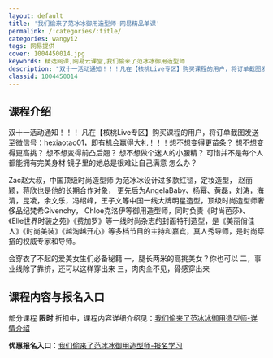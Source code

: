 ```yaml
---
layout: default
title: '我们偷来了范冰冰御用造型师-网易精品单课'
permalink: /:categories/:title/
categories: wangyi2
tags: 网易提供
cover: 1004450014.jpg
keywords: 精选网课,网易云课堂,我们偷来了范冰冰御用造型师
description: "双十一活动通知！！！凡在【核桃Live专区】购买课程的用户，将订单截图发送至微信号：hexiaotao01，即有机会赢得大礼！！！想不想变得更苗条？想不想变得更高挑？想不想变得前凸后翘？想不"
classid: 1004450014
---
```


## 课程介绍

双十一活动通知！！！
凡在【核桃Live专区】购买课程的用户，将订单截图发送至微信号：hexiaotao01，即有机会赢得大礼！！！想不想变得更苗条？
想不想变得更高挑？
想不想变得前凸后翘？
想不想做个迷人的小腰精？
可惜并不是每个人都能拥有完美身材
镜子里的她总是很难让自己满意
怎么办？

Zac赵大叔，中国顶级时尚造型师
为范冰冰设计过多款红毯，定妆造型，
赵丽颖，蒋欣也是他的长期合作对象，
更先后为AngelaBaby、杨幂、黄磊，刘涛，海清，昆凌，余文乐，冯绍峰，王子文等中国一线大牌明星造型，顶级时尚造型师奢侈品纪梵希Givenchy， Chloe克洛伊等御用造型师，同时负责《时尚芭莎》、《Elle世界时装之苑》《费加罗》等一线时尚杂志的封面特刊造型，是《美丽俏佳人》《时尚美装》《越淘越开心》等多档节目的主持和嘉宾，真人秀导师，是时尚穿搭的权威专家和导师。

会穿衣了不起的爱美女生们必备秘籍
一，腿长两米的高挑美女？你也可以
二，事业线除了靠挤，还可以这样穿出来
三，肉肉全不见，骨感穿出来

## 课程内容与报名入口

部分课程 **限时** 折扣中，课程内容详细介绍见：[我们偷来了范冰冰御用造型师-详情介绍](https://study.163.com/course/introduction/1004450014.htm?share=1&shareId=1025206652&utm_campaign=share&utm_medium=iphoneShare&utm_source=&utm_u=1025206652)

**优惠报名入口**：[我们偷来了范冰冰御用造型师-报名学习](https://study.163.com/course/introduction/1004450014.htm?share=1&shareId=1025206652&utm_campaign=share&utm_medium=iphoneShare&utm_source=&utm_u=1025206652)

